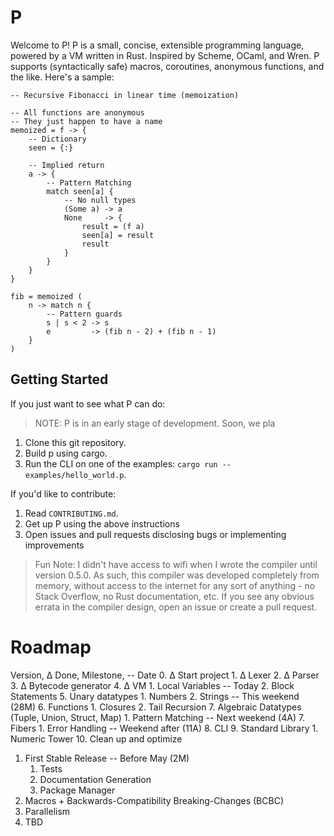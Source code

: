 # P
Welcome to P!
P is a small, concise, extensible programming language, powered by a VM written in Rust.
Inspired by Scheme, OCaml, and Wren.
P supports (syntactically safe) macros, coroutines, anonymous functions, and the like.
Here's a sample:

```
-- Recursive Fibonacci in linear time (memoization)

-- All functions are anonymous
-- They just happen to have a name
memoized = f -> {
    -- Dictionary
    seen = {:}

    -- Implied return
    a -> {
        -- Pattern Matching
        match seen[a] {
            -- No null types
            (Some a) -> a
            None     -> {
                result = (f a)
                seen[a] = result
                result
            }
        }
    }
}

fib = memoized (
    n -> match n {
        -- Pattern guards
        s | s < 2 -> s
        e         -> (fib n - 2) + (fib n - 1)
    }
)
```

## Getting Started
If you just want to see what P can do:

> NOTE: P is in an early stage of development.
Soon, we pla

1. Clone this git repository.
2. Build p using cargo.
3. Run the CLI on one of the examples: `cargo run -- examples/hello_world.p`.

If you'd like to contribute:

1. Read `CONTRIBUTING.md`.
2. Get up P using the above instructions
3. Open issues and pull requests disclosing bugs or implementing improvements

> Fun Note: I didn't have access to wifi when I wrote the compiler until version 0.5.0.
As such, this compiler was developed completely from memory, without access to the internet for any sort of anything - no Stack Overflow, no Rust documentation, etc.
If you see any obvious errata in the compiler design, open an issue or create a pull request.

# Roadmap
Version, ∆ Done, Milestone, -- Date
0. ∆ Start project
    1. ∆ Lexer
    2. ∆ Parser
    3. ∆ Bytecode generator
    4. ∆ VM
        1. Local Variables -- Today
        2. Block Statements
    5. Unary datatypes
        1. Numbers
        2. Strings -- This weekend (28M)
    6. Functions
        1. Closures
        2. Tail Recursion
    7. Algebraic Datatypes (Tuple, Union, Struct, Map)
        1. Pattern Matching -- Next weekend (4A)
    7. Fibers
        1. Error Handling -- Weekend after (11A)
    8. CLI
    9. Standard Library
        1. Numeric Tower
    10. Clean up and optimize
1. First Stable Release -- Before May (2M)
    1. Tests
    2. Documentation Generation
    3. Package Manager
2. Macros + Backwards-Compatibility Breaking-Changes (BCBC)
3. Parallelism
4. TBD
